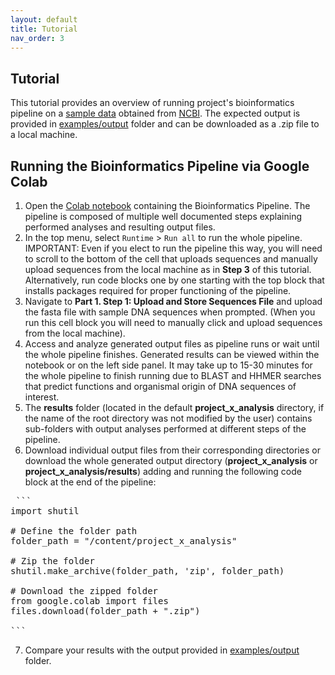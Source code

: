 ```yaml
---
layout: default
title: Tutorial
nav_order: 3
---
```

## Tutorial

This tutorial provides an overview of running project's bioinformatics pipeline on a [sample data](https://github.com/luquelab/bioinformatics-teamCanes/tree/main/examples/sequences.fasta) obtained from [NCBI](https://www.ncbi.nlm.nih.gov/). The expected output is provided in [examples/output](https://github.com/luquelab/bioinformatics-teamCanes/tree/main/examples/output) folder and can be downloaded as a .zip file to a local machine. 

## Running the Bioinformatics Pipeline via Google Colab

1. Open the [Colab notebook](https://colab.research.google.com/github/luquelab/bioinformatics-teamCanes/blob/main/notebooks/main_pipeline.ipynb) containing the Bioinformatics Pipeline. The pipeline is composed of multiple well documented steps explaining performed analyses and resulting output files.  
2. In the top menu, select `Runtime` > `Run all` to run the whole pipeline. IMPORTANT: Even if you elect to run the pipeline this way, you will need to scroll to the bottom of the cell that uploads sequences and manually upload sequences from the local machine as in **Step 3** of this tutorial. Alternatively, run code blocks one by one starting with the top block that installs packages required for proper functioning of the pipeline.  
3. Navigate to **Part 1. Step 1: Upload and Store Sequences File** and upload the fasta file with sample DNA sequences when prompted. (When you run this cell block you will need to manually click and upload sequences from the local machine).
4. Access and analyze generated output files as pipeline runs or wait until the whole pipeline finishes. Generated results can be viewed within the notebook or on the left side panel. It may take up to 15-30 minutes for the whole pipeline to finish running due to BLAST and HHMER searches that predict functions and organismal origin of DNA sequences of interest.   
5. The **results** folder (located in the default **project_x_analysis** directory, if the name of the root directory was not modified by the user) contains sub-folders with output analyses performed at different steps of the pipeline.   
6. Download individual output files from their corresponding directories or download the whole generated output directory (**project_x_analysis** or **project_x_analysis/results**) adding and running the following code block at the end of the pipeline:
<pre> ```   
import shutil

# Define the folder path
folder_path = "/content/project_x_analysis"

# Zip the folder
shutil.make_archive(folder_path, 'zip', folder_path)

# Download the zipped folder
from google.colab import files
files.download(folder_path + ".zip")

``` </pre>
7. Compare your results with the output provided in [examples/output](https://github.com/luquelab/bioinformatics-teamCanes/tree/main/examples/output) folder.   
